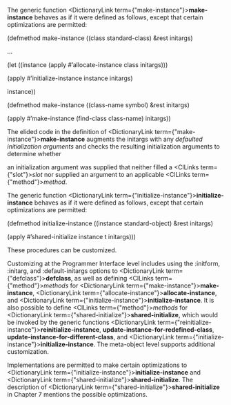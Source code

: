  



The generic function <DictionaryLink  term={"make-instance"}><b>make-instance</b></DictionaryLink> behaves as if it were defined as follows, except that certain optimizations are permitted: 



(defmethod make-instance ((class standard-class) &amp;rest initargs) 



... 



(let ((instance (apply #’allocate-instance class initargs))) 



(apply #’initialize-instance instance initargs) 



instance)) 



(defmethod make-instance ((class-name symbol) &amp;rest initargs) 



(apply #’make-instance (find-class class-name) initargs)) 



The elided code in the definition of <DictionaryLink  term={"make-instance"}><b>make-instance</b></DictionaryLink> augments the initargs with any *defaulted initialization arguments* and checks the resulting initialization arguments to determine whether 







 



 



an initialization argument was supplied that neither filled a <ClLinks  term={"slot"}><i>slot</i></ClLinks> nor supplied an argument to an applicable <ClLinks  term={"method"}><i>method</i></ClLinks>. 



The generic function <DictionaryLink  term={"initialize-instance"}><b>initialize-instance</b></DictionaryLink> behaves as if it were defined as follows, except that certain optimizations are permitted: 



(defmethod initialize-instance ((instance standard-object) &amp;rest initargs) 



(apply #’shared-initialize instance t initargs))) 



These procedures can be customized. 



Customizing at the Programmer Interface level includes using the :initform, :initarg, and :default-initargs options to <DictionaryLink  term={"defclass"}><b>defclass</b></DictionaryLink>, as well as defining <ClLinks  term={"method"}><i>methods</i></ClLinks> for <DictionaryLink  term={"make-instance"}><b>make-instance</b></DictionaryLink>, <DictionaryLink  term={"allocate-instance"}><b>allocate-instance</b></DictionaryLink>, and <DictionaryLink  term={"initialize-instance"}><b>initialize-instance</b></DictionaryLink>. It is also possible to define <ClLinks  term={"method"}><i>methods</i></ClLinks> for <DictionaryLink  term={"shared-initialize"}><b>shared-initialize</b></DictionaryLink>, which would be invoked by the generic functions <DictionaryLink  term={"reinitialize-instance"}><b>reinitialize-instance</b></DictionaryLink>, **update-instance-for-redefined-class**, **update-instance-for-different-class**, and <DictionaryLink  term={"initialize-instance"}><b>initialize-instance</b></DictionaryLink>. The meta-object level supports additional customization. 



Implementations are permitted to make certain optimizations to <DictionaryLink  term={"initialize-instance"}><b>initialize-instance</b></DictionaryLink> and <DictionaryLink  term={"shared-initialize"}><b>shared-initialize</b></DictionaryLink>. The description of <DictionaryLink  term={"shared-initialize"}><b>shared-initialize</b></DictionaryLink> in Chapter 7 mentions the possible optimizations. 







 



 



